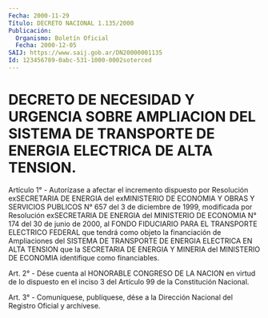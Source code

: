 ```yaml
---
Fecha: 2000-11-29
Título: DECRETO NACIONAL 1.135/2000
Publicación:
  Organismo: Boletín Oficial
  Fecha: 2000-12-05
SAIJ: https://www.saij.gob.ar/DN20000001135
Id: 123456789-0abc-531-1000-0002soterced
---
```

# DECRETO DE NECESIDAD Y URGENCIA SOBRE AMPLIACION DEL SISTEMA DE TRANSPORTE DE ENERGIA ELECTRICA DE ALTA TENSION.

<a id="1"></a>
Artículo  1° - Autorízase a afectar  el  incremento  dispuesto  por Resolución  exSECRETARIA  DE ENERGIA del exMINISTERIO DE ECONOMIA Y OBRAS Y SERVICIOS PUBLICOS  N°  657  del  3  de  diciembre de 1999, modificada por Resolución exSECRETARIA DE ENERGIA del MINISTERIO DE ECONOMIA N° 174 del 30 de junio de 2000, al FONDO  FIDUCIARIO  PARA EL    TRANSPORTE  ELECTRICO  FEDERAL  que  tendrá  como  objeto  la financiación  de  Ampliaciones del SISTEMA DE TRANSPORTE DE ENERGIA ELECTRICA EN ALTA TENSION  que  la  SECRETARIA DE ENERGIA Y MINERIA del   MINISTERIO  DE  ECONOMIA  identifique  como  financiables.

<a id="2"></a>
Art. 2° - Dése cuenta al HONORABLE CONGRESO  DE LA NACION en virtud de lo dispuesto en el inciso 3 del Artículo 99  de  la Constitución Nacional.

<a id="3"></a>
Art. 3° - Comuníquese, publíquese, dése a la Dirección Nacional del Registro Oficial y archívese.